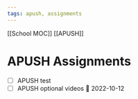 ```yaml
---
tags: apush, assignments
---
```

[[School MOC]] [[APUSH]]
# APUSH Assignments
- [ ] APUSH test
- [ ] APUSH optional videos 📅 2022-10-12 